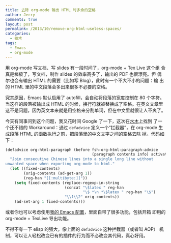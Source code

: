 ```yaml
---
title: 去除 org-mode 输出 HTML 时多余的空格
author: Jerry
comments: true
layout: post
permalink: /2013/10/remove-org-html-useless-spaces/
categories:
  - 技术
tags:
  - Emacs
  - org-mode
---
```


用 org-mode 写文档、写 slides 有一段时间了，org-mode + Tex Live 这个组
合真是棒极了，写文档，制作 slides 的效率高多了，输出的 PDF 也很漂亮。但
偶尔也会有输出 HTML 的需要（比如写 Blog），此时有一个不大不小的问题：输
出的 HTML 里的中文段落会多出来很多不必要的空格。

究其原因，Emacs 默认启用了 autofill，会自动将段落的宽度控制在 80 个字符。
当这样的段落被输出成 HTML 的时候，换行符就被替换成了空格。在英文文章里
这不是问题，因为英文本来就是用空格来分割单词，但在中文里就很让人不爽了。

今天有同事问到这个问题，我又花时间 Google 了一下，这次在[水木][1]上找到
了一个还不错的 Workaround：通过 `defadvice` 定义一个“拦截器”，在
org-mode 生成段落 HTML 的函数执行之前，把段落里的中文文字之间的空格去除
掉。代码如下：

```cl
(defadvice org-html-paragraph (before fsh-org-html-paragraph-advice 
                                      (paragraph contents info) activate) 
  "Join consecutive Chinese lines into a single long line without 
unwanted space when exporting org-mode to html." 
  (let ((fixed-contents) 
        (orig-contents (ad-get-arg 1)) 
        (reg-han "[[:multibyte:]]")) 
    (setq fixed-contents (replace-regexp-in-string 
                          (concat "\$latex " reg-han
                                  "\$ *\n *\$latex " reg-han "\$") 
                          "\\1\\2" orig-contents)) 
    (ad-set-arg 1 fixed-contents)))
```

或者你也可以考虑使用[我的 Emacs 配置][2]，里面自带了很多功能，包括开箱
即用的 org-mode + TexLive 导出功能。

不得不夸一下 elisp 的强大，像上面的 `defadvice` 这种拦截器（或者叫 AOP）
机制，可以让人轻松改变已有的插件的行为而不必改变其代码，真心好用。

 [1]: http://ar.newsmth.net/thread-d98e0223ce6e8f.html
 [2]: https://github.com/moonranger/dotemacs
